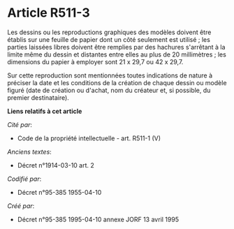 # Article R511-3

Les dessins ou les reproductions graphiques des modèles doivent être établis sur une feuille de papier dont un côté seulement
est utilisé ; les parties laissées libres doivent être remplies par des hachures s'arrêtant à la limite même du dessin et
distantes entre elles au plus de 20 millimètres ; les dimensions du papier à employer sont 21 x 29,7 ou 42 x 29,7.

Sur cette reproduction sont mentionnées toutes indications de nature à préciser la date et les conditions de la création de
chaque dessin ou modèle figuré (date de création ou d'achat, nom du créateur et, si possible, du premier destinataire).

**Liens relatifs à cet article**

_Cité par_:

  - Code de la propriété intellectuelle - art. R511-1 (V)

_Anciens textes_:

  - Décret n°1914-03-10 art. 2

_Codifié par_:

  - Décret n°95-385 1955-04-10

_Créé par_:

  - Décret n°95-385 1995-04-10 annexe JORF 13 avril 1995
